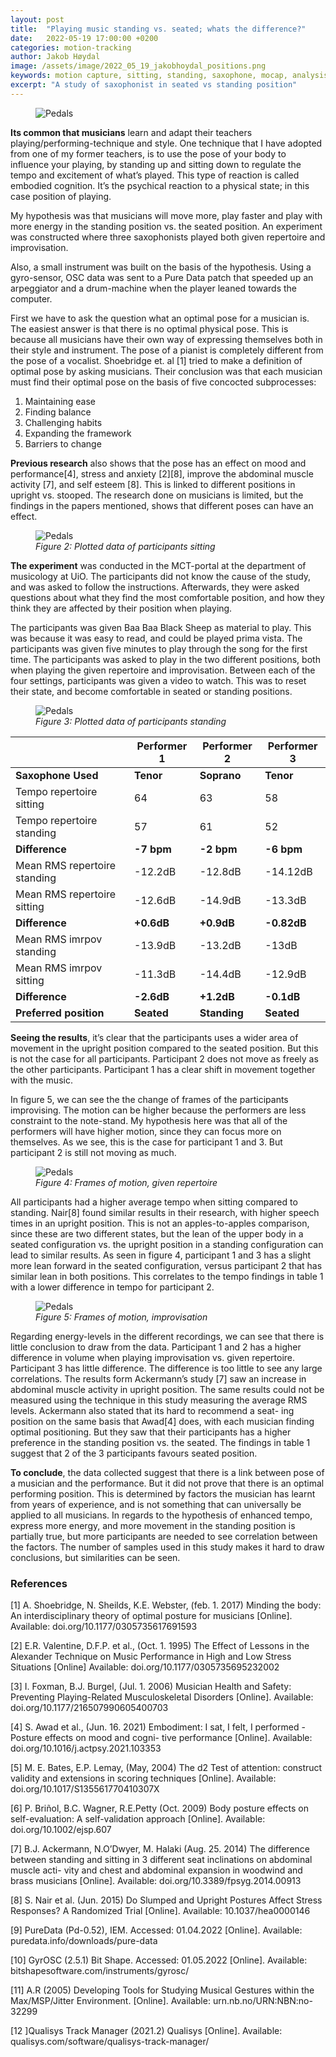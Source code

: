 ```yaml
---
layout: post
title:  "Playing music standing vs. seated; whats the difference?"
date:   2022-05-19 17:00:00 +0200
categories: motion-tracking
author: Jakob Høydal
image: /assets/image/2022_05_19_jakobhoydal_positions.png
keywords: motion capture, sitting, standing, saxophone, mocap, analysis
excerpt: "A study of saxophonist in seated vs standing position"
---
```



<figure style="float: none">
   <img src="/assets/image/2022_05_19_jakobhoydal_positions.png" alt="Pedals" title="" width="auto" />
</figure>

**Its common that musicians** learn and adapt their teachers playing/performing-technique and style. One technique that I have adopted from one of my former teachers, is to use the pose of your body to influence your playing, by standing up and sitting down to regulate the tempo and excitement of what’s played. This type of reaction is called embodied cognition. It’s the psychical reaction to a physical state; in this case position of playing.

My hypothesis was that musicians will move more, play faster and play with more energy in the standing position vs. the seated position. An experiment was constructed where three saxophonists played both given repertoire and improvisation.

Also, a small instrument was built on the basis of the hypothesis. Using a gyro-sensor, OSC data was sent to a Pure Data patch that speeded up an arpeggiator and a drum-machine when the player leaned towards the computer.

First we have to ask the question what an optimal pose for a musician is. The easiest answer is that there is no optimal physical pose. This is because all musicians have their own way of expressing themselves both in their style and instrument. The pose of a pianist is completely different from the pose of a vocalist. Shoebridge et. al [1] tried to make a definition of optimal pose by asking musicians. Their conclusion was that each musician must find their optimal pose on the basis of five concocted subprocesses:

1. Maintaining ease
2. Finding balance
3. Challenging habits
4. Expanding the framework
5. Barriers to change


**Previous research** also shows that the pose has an effect on mood and performance[4], stress and anxiety [2][8], improve the abdominal muscle activity [7], and self esteem [8]. This is linked to different positions in upright vs. stooped. The research done on musicians is limited, but the findings in the papers mentioned, shows that different poses can have an effect.

<figure style="float: none">
   <img src="/assets/image/2022_05_19_jakobhoydal_figure2.png"
   alt="Pedals" title="" width="auto" />
   <figcaption><i>Figure 2: Plotted data of participants sitting</i></figcaption>
</figure>


**The experiment** was conducted in the MCT-portal at the department of musicology at UiO. The participants did not know the cause of the study, and was asked to follow the instructions. Afterwards, they were asked questions about what they find the most comfortable position, and how they think they are affected by their position when playing.

The participants was given Baa Baa Black Sheep as material to play. This was because it was easy to read, and could be played prima vista. The participants was given five minutes to play through the song for the first time. The participants was asked to play in the two different positions, both when playing the given repertoire and improvisation. Between each of the four settings, participants was given a video to watch. This was to reset their state, and become comfortable in seated or standing positions.

<figure style="float: none">
   <img src="/assets/image/2022_05_19_jakobhoydal_figure3.png"
   alt="Pedals" title="" width="auto" />
   <figcaption><i>Figure 3:  Plotted data of participants standing</i></figcaption>
</figure>



|                              | Performer 1 | Performer 2  | Performer 3 |
|------------------------------|-------------|--------------|-------------|
| **Saxophone Used**           | **Tenor**   | **Soprano**  | **Tenor**   |
| Tempo repertoire sitting     | 64          | 63           | 58          |
| Tempo repertoire standing    | 57          | 61           | 52          |
| **Difference**               | **-7 bpm**  | **-2 bpm**   | **-6 bpm**  |
| Mean RMS repertoire standing | -12.2dB     | -12.8dB      | -14.12dB    |
| Mean RMS repertoire sitting  | -12.6dB     | -14.9dB      | -13.3dB     |
| **Difference**               | **+0.6dB**  | **+0.9dB**   | **-0.82dB** |
| Mean RMS imrpov standing     | -13.9dB     | -13.2dB      | -13dB       |
| Mean RMS imrpov sitting      | -11.3dB     | -14.4dB      | -12.9dB     |
| **Difference**               | **-2.6dB**  | **+1.2dB**   | **-0.1dB**  |
| **Preferred position**       | **Seated**  | **Standing** | **Seated**  |

**Seeing the results**, it’s clear that the participants uses a wider area of movement in the upright position compared to the seated position. But this is not the case for all participants. Participant 2 does not move as freely as the other participants. Participant 1 has a clear shift in movement together with the music.



In figure 5, we can see the the change of frames of the participants improvising. The motion can be higher because the performers are less constraint to the note-stand. My hypothesis here was that all of the performers will have higher motion, since they can focus more on themselves. As we see, this is the case for participant 1 and 3. But participant 2 is still not moving as much.

<figure style="float: none">
   <img src="/assets/image/2022_05_19_jakobhoydal_figure4.jpg"
   alt="Pedals" title="" width="auto" />
   <figcaption><i>Figure 4: Frames of motion, given repertoire</i></figcaption>
</figure>



All participants had a higher average tempo when sitting compared to standing. Nair[8] found similar results in their research, with higher speech times in an upright position. This is not an apples-to-apples comparison, since these are two different states, but the lean of the upper body in a seated configuration vs. the upright position in a standing configuration can lead to similar results. As seen in figure 4, participant 1 and 3 has a slight more lean forward in the seated configuration, versus participant 2 that has similar lean in both positions. This correlates to the tempo findings in table 1 with a lower difference in tempo for participant 2.

<figure style="float: none">
   <img src="/assets/image/2022_05_19_jakobhoydal_figure5.jpg"
   alt="Pedals" title="" width="auto" />
   <figcaption><i>Figure 5: Frames of motion, improvisation</i></figcaption>
</figure>


Regarding energy-levels in the different recordings, we can see that there is little conclusion to draw from the data. Participant 1 and 2 has a higher difference in volume when playing improvisation vs. given repertoire. Participant 3 has little difference. The difference is too little to see any large correlations. The results form Ackermann’s study [7] saw an increase in abdominal muscle activity in upright position. The same results could not be measured using the technique in this study measuring the average RMS levels. Ackermann also stated that its hard to recommend a seat- ing position on the same basis that Awad[4] does, with each musician finding optimal positioning. But they saw that their participants has a higher preference in the standing position vs. the seated. The findings in table 1 suggest that 2 of the 3 participants favours seated position.

**To conclude**, the data collected suggest that there is a link between pose of a musician and the performance. But it did not prove that there is an optimal performing position. This is determined by factors the musician has learnt from years of experience, and is not something that can universally be applied to all musicians. In regards to the hypothesis of enhanced tempo, express more energy, and more movement in the standing position is partially true, but more participants are needed to see correlation between the factors.
The number of samples used in this study makes it hard to draw conclusions, but similarities can be seen.

### References

[1] A. Shoebridge, N. Sheilds, K.E. Webster, (feb. 1. 2017) Minding the body: An interdisciplinary theory of optimal posture for musicians [Online]. Available: doi.org/10.1177/0305735617691593

[2] E.R. Valentine, D.F.P. et al., (Oct. 1. 1995) The Effect of Lessons in the Alexander Technique on Music Performance in High and Low Stress Situations [Online] Available: doi.org/10.1177/0305735695232002

[3] I. Foxman, B.J. Burgel, (Jul. 1. 2006) Musician Health and Safety: Preventing Playing-Related Musculoskeletal Disorders [Online]. Available: doi.org/10.1177/216507990605400703

[4] S. Awad et al., (Jun. 16. 2021) Embodiment: I sat, I felt, I performed - Posture effects on mood and cogni- tive performance [Online]. Available: doi.org/10.1016/j.actpsy.2021.103353

[5] M. E. Bates, E.P. Lemay, (May, 2004) The d2 Test of attention: construct validity and extensions in scoring techniques [Online]. Available: doi.org/10.1017/S135561770410307X

[6] P. Briñol, B.C. Wagner, R.E.Petty (Oct. 2009) Body posture effects on self-evaluation: A self-validation approach [Online]. Available: doi.org/10.1002/ejsp.607

[7] B.J. Ackermann, N.O’Dwyer, M. Halaki (Aug. 25. 2014) The difference between standing and sitting in 3 different seat inclinations on abdominal muscle acti- vity and chest and abdominal expansion in woodwind and brass musicians [Online]. Available: doi.org/10.3389/fpsyg.2014.00913

[8] S. Nair et al. (Jun. 2015) Do Slumped and Upright Postures Affect Stress Responses? A Randomized Trial [Online]. Available: 10.1037/hea0000146

[9] PureData (Pd-0.52), IEM. Accessed: 01.04.2022 [Online]. Available: puredata.info/downloads/pure-data

[10] GyrOSC (2.5.1) Bit Shape. Accessed: 01.05.2022 [Online]. Available: bitshapesoftware.com/instruments/gyrosc/

[11] A.R (2005) Developing Tools for Studying Musical Gestures within the Max/MSP/Jitter Environment. [Online]. Available: urn.nb.no/URN:NBN:no-32299

[12 ]Qualisys Track Manager (2021.2) Qualisys [Online]. Available: qualisys.com/software/qualisys-track-manager/
